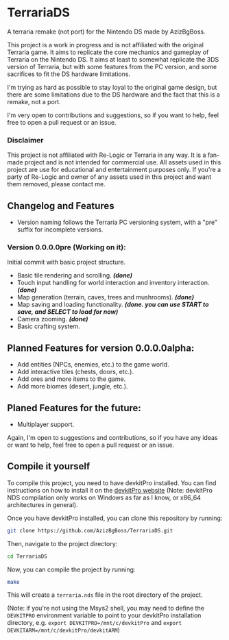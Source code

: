 # TerrariaDS
A terraria remake (not port) for the Nintendo DS made by AzizBgBoss.

This project is a work in progress and is not affiliated with the original Terraria game. It aims to replicate the core mechanics and gameplay of Terraria on the Nintendo DS.
It aims at least to somewhat replicate the 3DS version of Terraria, but with some features from the PC version, and some sacrifices to fit the DS hardware limitations.

I'm trying as hard as possible to stay loyal to the original game design, but there are some limitations due to the DS hardware and the fact that this is a remake, not a port.

I'm very open to contributions and suggestions, so if you want to help, feel free to open a pull request or an issue.

### Disclaimer
This project is not affiliated with Re-Logic or Terraria in any way. It is a fan-made project and is not intended for commercial use. All assets used in this project are use for educational and entertainment purposes only. If you're a party of Re-Logic and owner of any assets used in this project and want them removed, please contact me.

## Changelog and Features
- Version naming follows the Terraria PC versioning system, with a "pre" suffix for incomplete versions.
### Version 0.0.0.0pre (Working on it):
Initial commit with basic project structure.
- Basic tile rendering and scrolling. ***(done)***
- Touch input handling for world interaction and inventory interaction. ***(done)***
- Map generation (terrain, caves, trees and mushrooms). ***(done)***
- Map saving and loading functionality. ***(done. you can use START to save, and SELECT to load for now)***
- Camera zooming. ***(done)***
- Basic crafting system.

## Planned Features for version 0.0.0.0alpha:
- Add entities (NPCs, enemies, etc.) to the game world.
- Add interactive tiles (chests, doors, etc.).
- Add ores and more items to the game.
- Add more biomes (desert, jungle, etc.).

## Planed Features for the future:
- Multiplayer support.

Again, I'm open to suggestions and contributions, so if you have any ideas or want to help, feel free to open a pull request or an issue.

## Compile it yourself
To compile this project, you need to have devkitPro installed. You can find instructions on how to install it on the [devkitPro website](https://devkitpro.org/wiki/Getting_Started) (Note: devkitPro NDS compilation only works on Windows as far as I know, or x86_64 architectures in general).

Once you have devkitPro installed, you can clone this repository by running:
```bash
git clone https://github.com/AzizBgBoss/TerrariaDS.git
```

Then, navigate to the project directory:
```bash
cd TerrariaDS
```

Now, you can compile the project by running:
```bash
make
```
This will create a `terraria.nds` file in the root directory of the project.

(Note: if you're not using the Msys2 shell, you may need to define the `DEVKITPRO` environment variable to point to your devkitPro installation directory, e.g. `export DEVKITPRO=/mnt/c/devkitPro` and `export DEVKITARM=/mnt/c/devkitPro/devkitARM`)